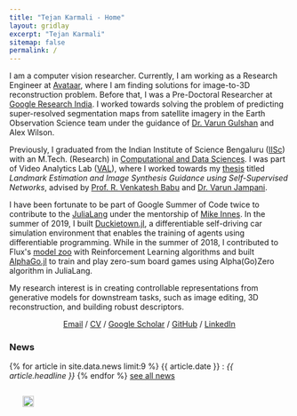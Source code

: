 ```yaml
---
title: "Tejan Karmali - Home"
layout: gridlay
excerpt: "Tejan Karmali"
sitemap: false
permalink: /
---
```


<div class="container-fluid">

<div class="row">

<div class="col-sm-8">

I am a computer vision researcher. Currently, I am working as a Research Engineer at [Avataar]([url](http://avataar.ai/)), where I am finding solutions for image-to-3D reconstruction problem. Before that, I was a Pre-Doctoral Researcher at [Google Research India](https://research.google/teams/india-research-lab/). I worked towards solving the problem of predicting super-resolved segmentation maps from satellite imagery in the Earth Observation Science team under the guidance of [Dr. Varun Gulshan](https://sites.google.com/view/varungulshan/home) and Alex Wilson.


Previously, I graduated from the Indian Institute of Science Bengaluru ([IISc](https://www.iisc.ac.in/)) with an M.Tech. (Research) in [Computational and Data Sciences](https://cds.iisc.ac.in/). I was part of Video Analytics Lab ([VAL](https://val.cds.iisc.ac.in/)), where I worked towards my [thesis](https://etd.iisc.ac.in/handle/2005/5899) titled *Landmark Estimation and Image Synthesis Guidance using Self-Supervised Networks*, advised by [Prof. R. Venkatesh Babu](http://cds.iisc.ac.in/faculty/venky/) and [Dr. Varun Jampani](varunjampani.github.io/).


I have been fortunate to be part of Google Summer of Code twice to contribute to the [JuliaLang](https://julialang.org/) under the mentorship of [Mike Innes](https://mikeinnes.io/). In the summer of 2019, I built [Duckietown.jl](https://github.com/tejank10/Duckietown.jl), a differentiable self-driving car simulation environment that enables the training of agents using differentiable programming. While in the summer of 2018, I contributed to Flux's [model zoo](https://github.com/FluxML/model-zoo) with Reinforcement Learning algorithms and built [AlphaGo.jl](https://github.com/tejank10/AlphaGo.jl) to train and play zero-sum board games using Alpha(Go)Zero algorithm in JuliaLang.

My research interest is in creating controllable representations from generative models for downstream tasks, such as image editing, 3D reconstruction, and building robust descriptors.


<p align="center">
  <a href="mailto:tejank10@gmail.com">Email</a>  /
  <a href="./files/TejanKarmaliCV.pdf">CV</a> /
  <a href="https://scholar.google.co.in/citations?user=Ulsd7DkAAAAJ&hl=en">Google Scholar</a> /
  <a href="https://github.com/tejank10">GitHub</a> /
  <a href="https://www.linkedin.com/in/tejank10/">LinkedIn</a>
</p>

### News
{% for article in site.data.news limit:9 %}
{{ article.date }} :
<em>{{ article.headline }}</em>
{% endfor %}
<a href="{{ site.url }}{{ site.baseurl }}/allnews.html">see all news</a>

</div>

<div class="col-sm-4" style="display:table-cell; vertical-align:middle; text-align:left">

  <ul style="overflow: hidden">
  <img src="{{ site.url }}{{ site.baseurl }}/images/profile_pic.jpeg" class="img-responsive" width="100%" />
  </ul>

  <!-- <br clear="all" /> -->

  <!-- <A HREF="mailto:tejank10@gmail.com">Email</A> <br>-->
  <!-- Google Research India<br> -->
  <!-- Bengaluru, KA<br> -->


</div>

</div>
</div>
